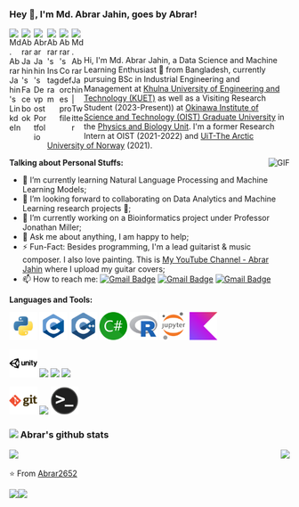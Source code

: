 ### Hey 👋, I'm Md. Abrar Jahin, goes by Abrar!

<a href="https://www.linkedin.com/in/md-abrar-jahin-9a026018b/">
  <img align="left" alt="Md. Abrar Jahin's LinkdeIn" width="22px" src="https://cdn.jsdelivr.net/npm/simple-icons@v3/icons/linkedin.svg" />
</a>
<a href="https://web.facebook.com/abrar.jahin.2652/">
  <img align="left" alt="Abrar Jahin's Facebook" width="22px" src="https://cdn.jsdelivr.net/npm/simple-icons@v3/icons/facebook.svg" />
</a>
<a href="https://devpost.com/Abrar2652?ref_content=user-portfolio&ref_feature=portfolio&ref_medium=global-nav">
  <img align="left" alt="Abrar Jahin's Devpost Portfolio" width="24px" src="https://cdn.iconscout.com/icon/free/png-512/dev-post-555431.png" />
</a>
<a href="https://www.instagram.com/abrar.jahin.2652/">
  <img align="left" alt="Abrar's Instagram" width="22px" src="https://cdn.jsdelivr.net/npm/simple-icons@v3/icons/instagram.svg" />
</a>
<a href="https://codeforces.com/profile/Abrar2652">
  <img align="left" alt="Abrar's Codeforces profile" width="22px" src="https://cdn.jsdelivr.net/npm/simple-icons@v3/icons/codeforces.svg" />
</a>
<a href="https://twitter.com/AbrarJa02766068">
  <img align="left" alt="Md. Abrar Jahin | Twitter" width="22px" src="https://cdn.jsdelivr.net/npm/simple-icons@v3/icons/twitter.svg" />
</a>


<br />
<br />

Hi, I'm Md. Abrar Jahin, a Data Science and Machine Learning Enthusiast 🚀 from Bangladesh, currently pursuing BSc in Industrial Engineering and Management at [Khulna University of Engineering and Technology (KUET)](https://www.kuet.ac.bd/) as well as a Visiting Research Student (2023-Present)) at [Okinawa Institute of Science and Technology (OIST) Graduate University](https://www.oist.jp/) in the [Physics and Biology Unit](https://www.oist.jp/groups/physics-and-biology-unit-jonathan-miller). I'm a former Research Intern at OIST (2021-2022) and [UiT-The Arctic University of Norway](https://en.uit.no/) (2021). 

  <img align="right" alt="GIF" src="https://media.giphy.com/media/836HiJc7pgzy8iNXCn/giphy.gif" />
  
**Talking about Personal Stuffs:**

<!--- - 👨🏽‍💻 I’m currently working on [DIT4BEARs Smart Road research project](http://www.dit4bears.org/about-the-project-43252540); --->
- 🌱 I’m currently learning Natural Language Processing and Machine Learning Models; 
- 👯 I’m looking forward to collaborating on Data Analytics and Machine Learning research projects 🤝;
- 🤔 I’m currently working on a Bioinformatics project under Professor Jonathan Miller;
- 💬 Ask me about anything, I am happy to help;
- ⚡️ Fun-Fact: Besides programming, I'm a lead guitarist & music composer. I also love painting. This is [My YouTube Channel - Abrar Jahin](https://www.youtube.com/channel/UCrdkiCJ3yxAOqFmJfb7RUWA/) where I upload my guitar covers;
- 📫 How to reach me: 
[![Gmail Badge](https://img.shields.io/badge/-abrar.jahin.2652@gmail.com-c14438?style=flat-square&logo=Gmail&logoColor=white&link=mailto:abrar.jahin.2652@gmail.com)](mailto:abrar.jahin.2652@gmail.com)
[![Gmail Badge](https://img.shields.io/badge/-jahin1811035@stud.kuet.ac.bd-c14438?style=flat-square&logo=Gmail&logoColor=white&link=mailto:jahin1811035@stud.kuet.ac.bd)](mailto:jahin1811035@stud.kuet.ac.bd)
[![Gmail Badge](https://img.shields.io/badge/-abrar.jahin.coder52@gmail.com-c14438?style=flat-square&logo=Gmail&logoColor=white&link=mailto:abrar.jahin.coder52@gmail.com)](mailto:abrar.jahin.coder52@gmail.com)
<!--- - 📝 [Resume](https://drive.google.com/file/d/1y2J9opPZP-iAEYOObDThMKxc-RQztX5G/view?usp=sharing) --->

**Languages and Tools:**  

<code><img height="50" src="https://raw.githubusercontent.com/github/explore/80688e429a7d4ef2fca1e82350fe8e3517d3494d/topics/python/python.png"></code>
<code><img height="50" src="https://raw.githubusercontent.com/github/explore/80688e429a7d4ef2fca1e82350fe8e3517d3494d/topics/c/c.png"></code>
<code><img height="50" src="https://raw.githubusercontent.com/github/explore/80688e429a7d4ef2fca1e82350fe8e3517d3494d/topics/cpp/cpp.png"></code>
<code><img height="50" src="https://raw.githubusercontent.com/github/explore/80688e429a7d4ef2fca1e82350fe8e3517d3494d/topics/csharp/csharp.png"></code>
<code><img height="50" src="https://raw.githubusercontent.com/github/explore/80688e429a7d4ef2fca1e82350fe8e3517d3494d/topics/r/r.png"></code>
<code><img height="50" src="https://raw.githubusercontent.com/github/explore/80688e429a7d4ef2fca1e82350fe8e3517d3494d/topics/jupyter-notebook/jupyter-notebook.png"></code>
<code><img height="50" src="https://raw.githubusercontent.com/github/explore/80688e429a7d4ef2fca1e82350fe8e3517d3494d/topics/kotlin/kotlin.png"></code>

<code><img height="50" src="https://raw.githubusercontent.com/github/explore/80688e429a7d4ef2fca1e82350fe8e3517d3494d/topics/unity/unity.png"></code>
<code><img height="50" src="https://i.pinimg.com/originals/ef/23/41/ef2341240d5d5b842f79ef0493d6b0e2.png"></code>
<code><img height="50" src="https://encrypted-tbn0.gstatic.com/images?q=tbn:ANd9GcQfGEMUhe7nP1JgczKViTDO-iXHeYcyuCzvng&usqp=CAU"></code>
<code><img height="50" src="https://www.nicepng.com/png/full/352-3525787_solidworks-logo-png-transparent-solidworks-logo.png"></code>

<code><img height="50" src="https://raw.githubusercontent.com/github/explore/80688e429a7d4ef2fca1e82350fe8e3517d3494d/topics/git/git.png"></code>
<code><img height="50" src="https://cdn.iconscout.com/icon/free/png-512/gitlab-282507.png"></code>
<code><img height="50" src="https://raw.githubusercontent.com/github/explore/80688e429a7d4ef2fca1e82350fe8e3517d3494d/topics/terminal/terminal.png"></code>



### <img src="https://raw.githubusercontent.com/alexnaiman/alexnaiman/master/resources/stats.png" width="35px" /> Abrar's github stats
<p align="right">
<img align="left" src="https://github-readme-stats.vercel.app/api?username=Abrar2652&theme=tokyonight&show_icons=true" />

<img  float="right" src="https://github-readme-stats.vercel.app/api/top-langs/?username=Abrar2652&theme=tokyonight&show_icons=true" />

</p>

⭐️ From [Abrar2652](https://github.com/Abrar2652)


<a href="https://github.com/Abrar2652/Road-Friction-Forecasting">
  <img align="left" src="https://github-readme-stats.vercel.app/api/pin/?username=Abrar2652&repo=Road-Friction-Forecasting" />
</a>

<a href="https://github.com/Abrar2652/Detecting-sentiments-of-a-quote">
  <img align="left" src="https://github-readme-stats.vercel.app/api/pin/?username=Abrar2652&repo=Detecting-sentiments-of-a-quote" />
</a>

